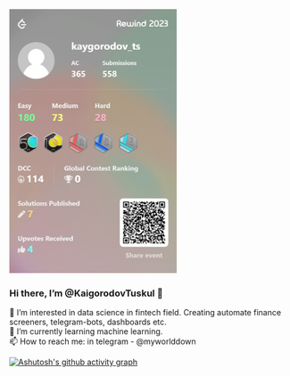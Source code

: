 <img src="./banner.png" width="300">

### Hi there, I’m @KaigorodovTuskul 👋 <br>
👀 I’m interested in data science in fintech field. Creating automate finance screeners, telegram-bots, dashboards etc. <br>
🌱 I’m currently learning machine learning. <br>
📫 How to reach me: in telegram - @myworlddown <br>

[![Ashutosh's github activity graph](https://activity-graph.herokuapp.com/graph?username=KaigorodovTuskul)](https://github.com/KaigorodovTuskul/github-readme-activity-graph)

